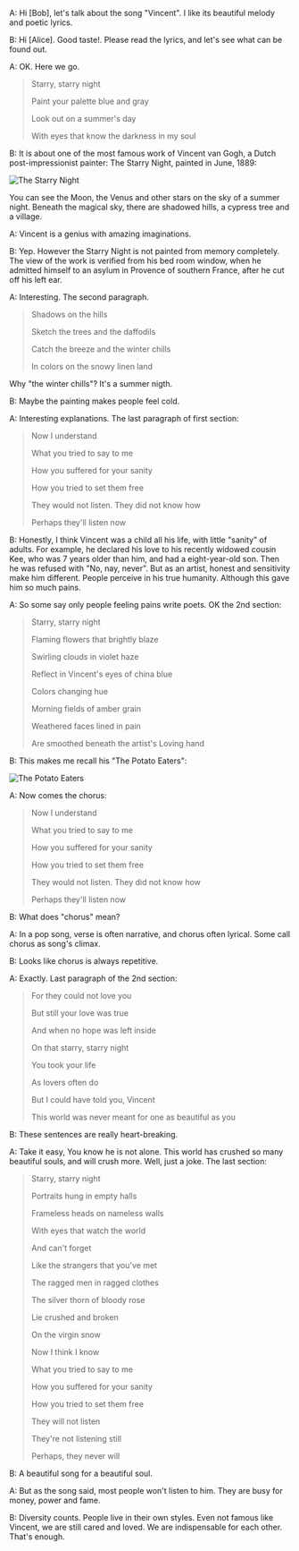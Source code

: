A: Hi [Bob], let's talk about the song "Vincent". I like its beautiful melody and poetic lyrics.

B: Hi [Alice]. Good taste!. Please read the lyrics, and let's see what can be found out.

A: OK. Here we go.

> Starry, starry night
>
> Paint your palette blue and gray
>
> Look out on a summer's day
>
> With eyes that know the darkness in my soul

B: It is about one of the most famous work of Vincent van Gogh, a Dutch post-impressionist painter:
The Starry Night, painted in June, 1889:

![The Starry Night](https://www.paintingmania.com/arts/vincent-van-gogh/large/starry-night-6_2843.jpg?version=17.11.06)

You can see the Moon, the Venus and other stars on the sky of a summer night.
Beneath the magical sky, there are shadowed hills, a cypress tree and a village.

A: Vincent is a genius with amazing imaginations.

B: Yep. However the Starry Night is not painted from memory completely.
The view of the work is verified from his bed room window, when he admitted himself to an asylum in Provence of southern France,
after he cut off his left ear.

A: Interesting. The second paragraph.

> Shadows on the hills
>
> Sketch the trees and the daffodils
>
> Catch the breeze and the winter chills
>
> In colors on the snowy linen land

Why "the winter chills"? It's a summer nigth.

B: Maybe the painting makes people feel cold.

A: Interesting explanations. The last paragraph of first section:

> Now I understand
>
> What you tried to say to me
>
> How you suffered for your sanity
>
> How you tried to set them free
>
> They would not listen. They did not know how
>
> Perhaps they'll listen now

B: Honestly, I think Vincent was a child all his life, with little "sanity" of adults.
For example, he declared his love to his recently widowed cousin Kee, 
who was 7 years older than him, and had a eight-year-old son.
Then he was refused with "No, nay, never".
But as an artist, honest and sensitivity make him different.
People perceive in his true humanity. Although this gave him so much pains.

A: So some say only people feeling pains write poets. OK the 2nd section:

> Starry, starry night
>
> Flaming flowers that brightly blaze
>
> Swirling clouds in violet haze
>
> Reflect in Vincent's eyes of china blue
>
> Colors changing hue
>
> Morning fields of amber grain
>
> Weathered faces lined in pain
>
> Are smoothed beneath the artist's Loving hand

B: This makes me recall his "The Potato Eaters":

![The Potato Eaters](https://www.vangoghstudio.com/Files/6/102000/102147/PageHomeSlideShows/w1170_900516_en.jpg)

A: Now comes the chorus:

> Now I understand
>
> What you tried to say to me
>
> How you suffered for your sanity
>
> How you tried to set them free
>
> They would not listen. They did not know how
>
> Perhaps they'll listen now

B: What does "chorus" mean?

A: In a pop song, verse is often narrative, and chorus often lyrical.
Some call chorus as song's climax.

B: Looks like chorus is always repetitive.

A: Exactly. Last paragraph of the 2nd section:

> For they could not love you
>
> But still your love was true
>
> And when no hope was left inside
>
> On that starry, starry night
>
> You took your life
>
> As lovers often do
>
> But I could have told you, Vincent
>
> This world was never meant for one as beautiful as you

B: These sentences are really heart-breaking.

A: Take it easy, You know he is not alone. This world has crushed so many beautiful souls,
and will crush more. Well, just a joke. The last section:

> Starry, starry night
>
> Portraits hung in empty halls
>
> Frameless heads on nameless walls
>
> With eyes that watch the world
>
> And can't forget
>
> Like the strangers that you've met
>
> The ragged men in ragged clothes
>
> The silver thorn of bloody rose
>
> Lie crushed and broken
>
> On the virgin snow
>
> Now I think I know
>
> What you tried to say to me
>
> How you suffered for your sanity
>
> How you tried to set them free
>
> They will not listen
>
> They're not listening still
>
> Perhaps, they never will

B: A beautiful song for a beautiful soul.

A: But as the song said, most people won't listen to him.
They are busy for money, power and fame.

B: Diversity counts. People live in their own styles.
Even not famous like Vincent, we are still cared and loved.
We are indispensable for each other. That's enough.
